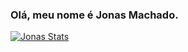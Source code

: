 ### Olá, meu nome é Jonas Machado.

[![Jonas Stats](https://github-readme-stats.vercel.app/api?username=jonasrowd)](https://github.com/jonasrowd)


